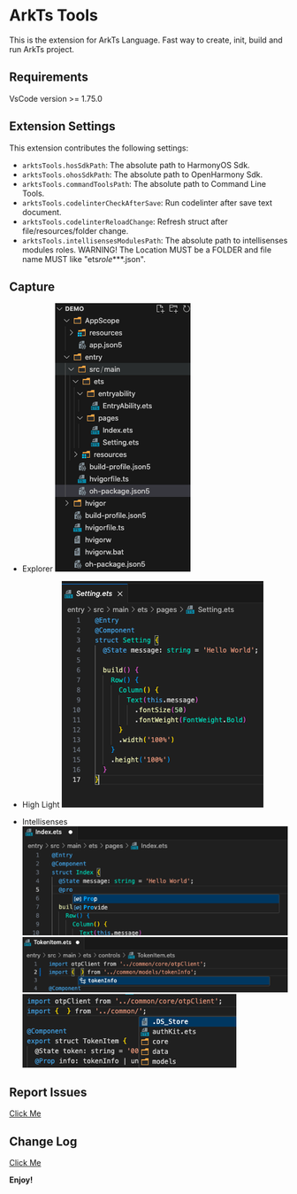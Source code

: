 # ArkTs Tools

This is the extension for ArkTs Language. Fast way to create, init, build and run ArkTs project.

## Requirements

VsCode version >= 1.75.0

## Extension Settings

This extension contributes the following settings:

- `arktsTools.hosSdkPath`: The absolute path to HarmonyOS Sdk.
- `arktsTools.ohosSdkPath`: The absolute path to OpenHarmony Sdk.
- `arktsTools.commandToolsPath`: The absolute path to Command Line Tools.
- `arktsTools.codelinterCheckAfterSave`: Run codelinter after save text document.
- `arktsTools.codelinterReloadChange`: Refresh struct after file/resources/folder change.
- `arktsTools.intellisensesModulesPath`: The absolute path to intellisenses modules roles. WARNING! The Location MUST be a FOLDER and file name MUST like "ets*role*\*\*\*.json".

## Capture

- Explorer
  <img src="images/explorer.png">

- High Light
  <img src="images/high-light.png">

- Intellisenses
  <img src="images/key-intellisenses.png">
  <img src="images/class-intellisenses.png">
  <img src="images/path-intellisenses.png">

## Report Issues

[Click Me](https://gitee.com/michael-eddy/ark-tools/issues)

## Change Log

[Click Me](https://marketplace.visualstudio.com/items/MichaelDing.ark-tools/changelog)

**Enjoy!**
